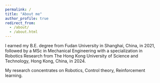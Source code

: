 ```yaml
---
permalink: /
title: "About me"
author_profile: true
redirect_from: 
  - /about/
  - /about.html
---
```


I earned my B.E. degree from Fudan University in Shanghai, China, in 2021, followed by a MSc in Mechanical Engineering with a specialization in Robotics Research from The Hong Kong University of Science and Technology, Hong Kong, China, in 2024.

My research concentrates on Robotics, Control theory, Reinforcement learning.


